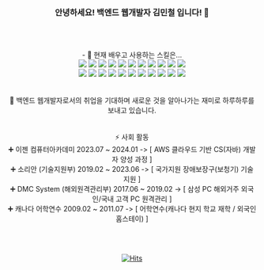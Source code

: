 
### <div align=center>안녕하세요! 백엔드 웹개발자 김민철 입니다! 👋</div>
<br><br>
<div align=center>
- 🌱 현재 배우고 사용하는 스킬은... <br>
    <img src="https://img.shields.io/badge/JAVA-007396?style=plastic&logo=openjdk&logoColor=white"
    <img src="https://img.shields.io/badge/Spring-6DB33F?style=plastic&logo=Spring&logoColor=white"/>
    <img src="https://img.shields.io/badge/JavaScript-F7DF1E?style=plastic&logo=JavaScript&logoColor=white"/>
    <img src="https://img.shields.io/badge/css3-1572B6?style=plastic&logo=css3&logoColor=white"/>
    <img src="https://img.shields.io/badge/HTML5-E34F26?style=plastic&logo=HTML5&logoColor=white"/>
    <img src="https://img.shields.io/badge/jquery-0769AD?style=plastic&logo=jquery&logoColor=white">
    <img src="https://img.shields.io/badge/Thymeleaf-005F0F?style=plastic&logo=Thymeleaf&logoColor=white">
    <img src="https://img.shields.io/badge/JPA-D22128?style=plastic&logo=JPA&logoColor=white">
    <img src="https://img.shields.io/badge/Hibernate-59666C?style=plastic&logo=Hibernate&logoColor=white">
    <img src="https://img.shields.io/badge/JUnit5-25A162?style=plastic&logo=JUnit5&logoColor=white">
    <img src="https://img.shields.io/badge/IntelliJ IDEA-000000?style=plastic&logo=IntelliJ IDEA&logoColor=white">
    <img src="https://img.shields.io/badge/Eclipse IDEA-2C2255?style=plastic&logo=eclipseide&logoColor=white">
    <br>
    <img src="https://img.shields.io/badge/git-F05032?style=plastic&logo=git&logoColor=white">
    <img src="https://img.shields.io/badge/github-181717?style=plastic&logo=github&logoColor=white"/>
    <img src="https://img.shields.io/badge/Amazon AWS-232F3E?style=plastic&logo=Amazon%20AWS&logoColor=white"/>
    <img src="https://img.shields.io/badge/Amazone EC2-FF9900?style=plastic&logo=amazonec2&logoColor=white">
    <img src="https://img.shields.io/badge/MySQL-4479A1?style=plastic&logo=MySQL&logoColor=white"/>
    <img src="https://img.shields.io/badge/apachetomcat-F8DC75?style=plastic&logo=apachetomcat&logoColor=white"/>
    <img src="https://img.shields.io/badge/bootstrap-7952B3?style=plastic&logo=bootstrap&logoColor=white"/>
    <img src="https://img.shields.io/badge/springboot-6DB33F?style=plastic&logo=springboot&logoColor=white"/>
    <img src="https://img.shields.io/badge/Spring Security-6DB33F?style=plastic&logo=Spring Security&logoColor=white">
    <img src="https://img.shields.io/badge/Spring-6DB33F?style=plastic&logo=Spring&logoColor=white">
    <img src="https://img.shields.io/badge/Oracle-F80000?style=plastic&logo=Oracle&logoColor=white">
	
</div>
<br><br>
<div align=center>
 🔭 백엔드 웹개발자로서의 취업을 기대하며 새로운 것을 알아나가는 재미로 하루하루를 보내고 있습니다.<br>
</div>
<br><br>
<div align=center>⚡ 사회 활동<br>
➕ 이젠 컴퓨터아카데미 2023.07 ~ 2024.01 -> [ AWS 클라우드 기반 CS(자바) 개발자 양성 과정 ]<br>
➕ 소리안 (기술지원부) 2019.02 ~ 2023.06 -> [ 국가지원 장애보장구(보청기) 기술지원 ]<br>
➕ DMC System (해외원격관리부) 2017.06 ~ 2019.02 -> [ 삼성 PC 해외거주 외국인/국내 고객 PC 원격관리 ]<br>
➕ 캐나다 어학연수 2009.02 ~ 2011.07 -> [ 어학연수(캐나다 현지 학교 재학 / 외국인 홈스테이) ]<br>
</div>


<!--
**alscjf6702/alscjf6702** is a ✨ _special_ ✨ repository because its `README.md` (this file) appears on your GitHub profile.

Here are some ideas to get you started:

- 🔭 I’m currently working on ...
- 👯 I’m looking to collaborate on ...
- 🤔 I’m looking for help with ...
- 💬 Ask me about ...
- 📫 How to reach me: ...
- 😄 Pronouns: ...
- ⚡ Fun fact: ...
-->
<br><br>
  <div align=center>
	
[![Hits](https://hits.seeyoufarm.com/api/count/incr/badge.svg?url=https%3A%2F%2Fgithub.com%2Falscjf6702&count_bg=%2379C83D&title_bg=%23555555&icon=&icon_color=%23E7E7E7&title=hits&edge_flat=false)](https://hits.seeyoufarm.com) 
	
  </div>
